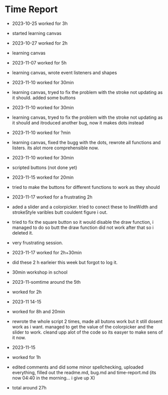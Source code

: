 # Time Report

  - 2023-10-25 worked for 3h
  - started learning canvas
    
  - 2023-10-27 worked for 2h
  - learning canvas

  - 2023-11-07 worked for 5h
  - learning canvas, wrote event listeners and shapes

  - 2023-11-10 worked for 30min
  - learning canvas, tryed to fix the problem with the stroke not updating as it should. added some buttons

  - 2023-11-10 worked for 30min
  - learning canvas, tryed to fix the problem with the stroke not updating as it should and itroduced another bug, now it makes dots instead

  - 2023-11-10 worked for ?min
  - learning canvas, fixed the bugg with the dots, rewrote all functions and listers. its alot more comprehensible now.

  - 2023-11-10 worked for 30min
  - scripted buttons (not done yet)

  - 2023-11-15 worked for 20min
  - tried to make the buttons for different functions to work as they should

  - 2023-11-17 worked for a frustrating 2h
  - aded a slider and a colorpicker. tried to conect these to lineWidth and strokeStyle varibles butt couldent figure i out.
  - tried to fix the square button so it would disable the draw function, i managed to do so butt the draw function did not work after that so i deleted it.
  - very frustrating session.

  - 2023-11-17 worked for 2h+30min
  - did these 2 h earleier this week but forgot to log it.
  - 30min workshop in school

  - 2023-11-somtime around the 5th
  - worked for 2h

  - 2023-11 14-15
  - worked for 8h and 20min
  - rewrote the whole script 2 times, made all butons work but it still dosent work as i want. managed to get the value of the colorpicker and the slider to work. cleand upp alot of the code so its easyer to make sens of it now.

  - 2023-11-15
  - worked for 1h
  - edited comments and did some minor spellchecking, uploaded everything, filled out the readme.md, bug.md and time-report.md (its now 04:40 in the morning... i give up X)

  - total around 27h

    
